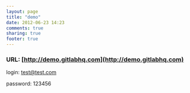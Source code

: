 ```yaml
---
layout: page
title: "demo"
date: 2012-06-23 14:23
comments: true
sharing: true
footer: true
---
```



### URL: [http://demo.gitlabhq.com](http://demo.gitlabhq.com)

login: test@test.com

password: 123456
